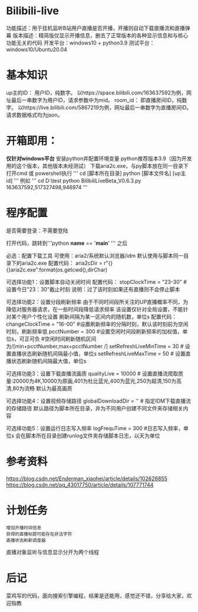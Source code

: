 # Bilibili-live
功能描述：用于挂机监听B站用户直播是否开播，开播则自动下载直播流和直播弹幕
版本描述：精简版仅显示开播信息，删去了正常版本的各种显示信息和与核心功能无关的代码
开发平台：windows10 + python3.9
测试平台：windows10/Ubuntu20.04

# 基本知识
up主的ID：
  用户ID，纯数字。
  以https://space.bilibili.com/163637592为例，网址最后一串数字为用户ID，请求参数中为mid。
room_id：
  即直播房间ID，纯数字。
  以https://live.bilibili.com/5867219为例，网址最后一串数字为直播房间ID。
请求数据格式均为json。

# 开箱即用：
  **仅针对windows平台**
  安装python并配置环境变量
  python推荐版本3.9（因为开发用的这个版本，其他版本未经测试）
  下载aria2c.exe，与py脚本放在同一目录下
  打开cmd 或 powershell执行
  '''
      cd [脚本所在目录]
      python [脚本文件名] [up主id]
  '''
  例如
  '''
  cd D:\test
  python BilibiliLiveBeta_V0.6.3.py 163637592,517327498,946974
  '''
# 程序配置
是否需要登录：不需要登陆

打开代码，跳转到'''python
  __name__ == '__main__'
  ''' 之后
  
必选：配置下载工具
  可使用：aria2/系统默认浏览器/idm
  默认使用与脚本同一目录下的aria2c.exe
  配置代码：
    aria2cDir = r"{}{}aria2c.exe".format(os.getcwd(),dirChar)

可选择功能1：设置脚本自动关闭时间
  配置代码：
    stopClockTime = "23-30" #设置今日"23：30"截止时刻
  说明：过了该时刻如果还有直播则不会停止脚本

可选择功能2：设置分段刷新频率
  由于不同时间段所关注的UP直播概率不同，为降低对服务器请求，在一些时间段降低请求频率
  该设置仅针对全局设置，不能针对某个用户个性化设置
  刷新间隔为某一区间内的随机数，单位s
  配置代码：
    changeClockTime = "16-00" #设置刷新频率的分隔时刻，默认该时刻前为空闲时刻，刷新频率低
    pcctNumber = 300    #设置空闲时间段刷新频率的加权值，单位s，可正可负
    #空闲时间刷新随机区间为/[min+pcctNumber,max+pcctNumber /]
    setRefreshLiveMinTime = 30  # 设置直播状态刷新随机间隔最小值，单位s
    setRefreshLiveMaxTime = 50  # 设置直播状态刷新随机间隔最大值，单位s
    
 可选择功能3：设置下载直播流画质
    qualityLive = 10000  # 设置直播流爬取质量:20000为4K,10000为原画,401为杜比蓝光,400为蓝光,250为超清,150为高清,80为流畅
    默认为最高画质
    
 可选择功能4：设置视频存储路径
    globalDownloadDir = ''  # 指定IDM下载直播流的存储路径
    默认路径为脚本所在目录，并为不同用户创建不同文件夹存储相关内容
    
 可选择功能5：设置运行日志写入频率
    logFrequTime = 300   #日志写入频率，单位s
    会在脚本所在目录创建runlog文件夹存储脚本日志，以天为单位
    
# 参考资料
  https://blog.csdn.net/Enderman_xiaohei/article/details/102626855
  https://blog.csdn.net/qq_43017750/article/details/107771744
  
# 计划任务
	增加开播时间信息
	获得的直播标题可能存在非法字符
	直播状态刷新调度器
  直播对象监听与信息显示分开为两个线程

# 后记
  菜鸡写的代码，面向搜索引擎编程，结果是还能用，感觉还不错，分享给大家，欢迎指教
